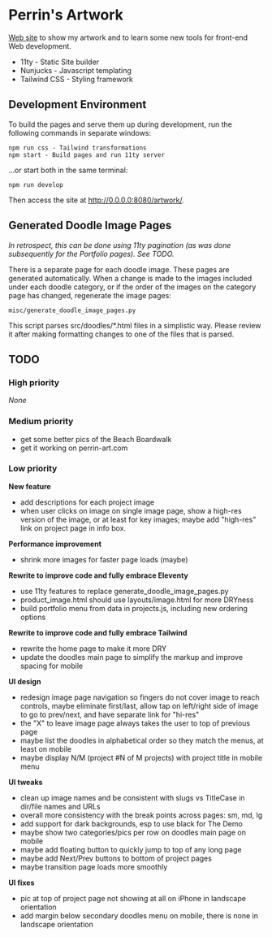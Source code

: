 # Perrin's Artwork

[Web site](https://psamuels00.github.io/artwork/)
to show my artwork and to learn some new tools for front-end Web development.

- 11ty - Static Site builder
- Nunjucks - Javascript templating
- Tailwind CSS - Styling framework


## Development Environment

To build the pages and serve them up during development, run the following commands in separate windows:

    npm run css - Tailwind transformations
    npm start - Build pages and run 11ty server

...or start both in the same terminal:

    npm run develop

Then access the site at http://0.0.0.0:8080/artwork/.


## Generated Doodle Image Pages

_In retrospect, this can be done using 11ty pagination (as was done subsequently
for the Portfolio pages).  See TODO._

There is a separate page for each doodle image.  These pages are generated automatically.
When a change is made to the images included under each doodle category, or if the order
of the images on the category page has changed, regenerate the image pages:

    misc/generate_doodle_image_pages.py

This script parses src/doodles/\*.html files in a simplistic way.  Please review it
after making formatting changes to one of the files that is parsed.


## TODO

### High priority
_None_

### Medium priority
- get some better pics of the Beach Boardwalk
- get it working on perrin-art.com

### Low priority

**New feature**
- add descriptions for each project image
- when user clicks on image on single image page, show a high-res version of the image,
  or at least for key images; maybe add "high-res" link on project page in info box.

**Performance improvement**
- shrink more images for faster page loads (maybe)

**Rewrite to improve code and fully embrace Eleventy**
- use 11ty features to replace generate_doodle_image_pages.py
- product_image.html should use layouts/image.html for more DRYness
- build portfolio menu from data in projects.js, including new ordering options

**Rewrite to improve code and fully embrace Tailwind**
- rewrite the home page to make it more DRY
- update the doodles main page to simplify the markup and improve spacing for mobile

**UI design**
- redesign image page navigation so fingers do not cover image to reach controls,
  maybe eliminate first/last, allow tap on left/right side of image to go to
  prev/next, and have separate link for "hi-res"
- the "X" to leave image page always takes the user to top of previous page
- maybe list the doodles in alphabetical order so they match the menus, at least on mobile
- maybe display N/M (project #N of M projects) with project title in mobile menu

**UI tweaks**
- clean up image names and be consistent with slugs vs TitleCase in dir/file names and URLs
- overall more consistency with the break points across pages: sm, md, lg
- add support for dark backgrounds, esp to use black for The Demo
- maybe show two categories/pics per row on doodles main page on mobile
- maybe add floating button to quickly jump to top of any long page
- maybe add Next/Prev buttons to bottom of project pages
- maybe transition page loads more smoothly

**UI fixes**
- pic at top of project page not showing at all on iPhone in landscape orientation
- add margin below secondary doodles menu on mobile, there is none in landscape orientation
